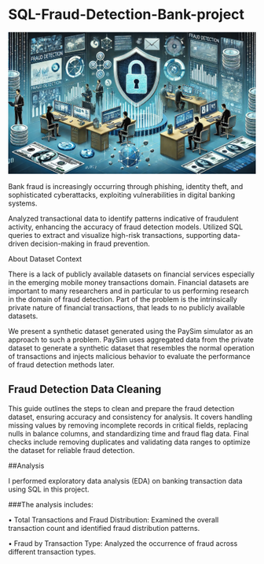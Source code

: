 # SQL-Fraud-Detection-Bank-project

![image alt](https://github.com/subbuworkspace/SQL-Fraud-Detection-Bank-project/blob/c1bacc9017bad6babee3cdca75ff28503bd89766/7728cba8-90b4-409a-a616-078423553554.jpg)

Bank fraud is increasingly occurring through phishing, identity theft, and sophisticated cyberattacks, exploiting vulnerabilities in digital banking systems.

Analyzed transactional data to identify patterns indicative of fraudulent activity, enhancing the accuracy of fraud detection models.
Utilized SQL queries to extract and visualize high-risk transactions, supporting data-driven decision-making in fraud prevention.

About Dataset
Context

There is a lack of publicly available datasets on financial services especially in the emerging mobile money transactions domain. Financial datasets are important to many researchers and in particular to us performing research in the domain of fraud detection. Part of the problem is the intrinsically private nature of financial transactions, that leads to no publicly available datasets.

We present a synthetic dataset generated using the PaySim simulator as an approach to such a problem. PaySim uses aggregated data from the private dataset to generate a synthetic dataset that resembles the normal operation of transactions and injects malicious behavior to evaluate the performance of fraud detection methods later. 

## Fraud Detection Data Cleaning

This guide outlines the steps to clean and prepare the fraud detection dataset, ensuring accuracy and consistency for analysis. It covers handling missing values by removing incomplete records in critical fields, replacing nulls in balance columns, and standardizing time and fraud flag data. Final checks include removing duplicates and validating data ranges to optimize the dataset for reliable fraud detection.

##Analysis

I performed exploratory data analysis (EDA) on banking transaction data using SQL in this project. 
 
 ###The analysis includes:

•	Total Transactions and Fraud Distribution: Examined the overall transaction count and identified fraud distribution patterns.

•	Fraud by Transaction Type: Analyzed the occurrence of fraud across different transaction types.


